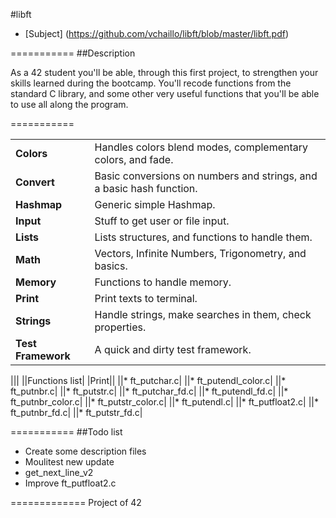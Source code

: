 #libft

* [Subject] (https://github.com/vchaillo/libft/blob/master/libft.pdf)

===========
##Description

As a 42 student you'll be able, through this first project, to strengthen your skills learned during the bootcamp. You'll recode functions from the standard C library, and some other very useful functions that you'll be able to use all along the program.

===========

|||
|---|---|
|**Colors**|Handles colors blend modes, complementary colors, and fade.|
|**Convert**|Basic conversions on numbers and strings, and a basic hash function.|
|**Hashmap**|Generic simple Hashmap.|
|**Input**|Stuff to get user or file input.|
|**Lists**|Lists structures, and functions to handle them.|
|**Math**|Vectors, Infinite Numbers, Trigonometry, and basics.|
|**Memory**|Functions to handle memory.|
|**Print**|Print texts to terminal.|
|**Strings**|Handle strings, make searches in them, check properties.|
|**Test Framework**|A quick and dirty test framework.|

|||
||Functions list|
|Print||
||* ft_putchar.c|
||* ft_putendl_color.c|
||* ft_putnbr.c|
||* ft_putstr.c|
||* ft_putchar_fd.c|
||* ft_putendl_fd.c|
||* ft_putnbr_color.c|
||* ft_putstr_color.c|
||* ft_putendl.c|
||* ft_putfloat2.c|
||* ft_putnbr_fd.c|
||* ft_putstr_fd.c|

===========
##Todo list

- Create some description files
- Moulitest new update
- get_next_line_v2
- Improve ft_putfloat2.c

=============
Project of 42
